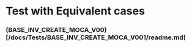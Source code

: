 # Test with Equivalent cases


### (BASE_INV_CREATE_MOCA_V00)[/docs/Tests/BASE_INV_CREATE_MOCA_V001/readme.md)
